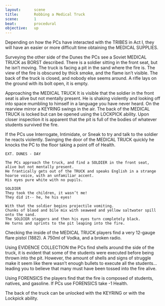 ```yaml
---
layout:      scene
title:       Robbing a Medical Truck
scene:       1
beat:        procedural
objective:   up
---
```



Depending on how the PCs have interacted with the TRIBES in Act I,
they will have an easier or more difficult time obtaining the MEDICAL SUPPLIES.

Surveying the other side of the Dunes the PCs see a Soviet MEDICAL TRUCK as BORST described.
There is a soldier sitting in the front seat, but he isn’t moving.
The truck is facing a pit in the sand where the fire is.
The view of the fire is obscured by thick smoke, and the flame isn’t visible.
The back of the truck is closed, and nobody else seems around.
A rifle lays on the ground with its bolt open, it is empty.

Approaching the MEDICAL TRUCK It is visible that the soldier in the front seat is alive but not mentally present.
He is shaking violently and looking off into space mumbling to himself in a language you have never heard.
On the rearview mirror a KEYRING swings in the air.
The back of the MEDICAL TRUCK is locked but can be opened using the LOCKPICK ability.
Upon closer inspection it is apparent that the pit is full of the bodies of whatever students survived the fire.

If the PCs use Interrogate, Intimidate, or Sneak to try and talk to the soldier he reacts violently.
Swinging the door of the MEDICAL TRUCK quickly he knocks the PC to the floor taking a point off of Health.


~~~
EXT. DUNES - DAY

The PCs approach the truck, and find a SOLDIER in the front seat, alive but not mentally present.
He frantically gets out of the TRUCK and speaks English in a strange hoarse voice, with an unfamiliar accent.
His eyes pure white with no pupils.

SOLDIER
They took the children, it wasn’t me!
They did it-- he, he his eyes!

With that the soldier begins projectile vomiting.
Chunks of blood and bile mix with seaweed and yellow saltwater spill onto the sand.
The SOLDIER staggers and then his eyes turn completely black.
He turns and sprints to the pit leaping into the fire.
~~~


Checking the inside of the MEDICAL TRUCK players find a very 12-gauge flare pistol (1882). A 750ml of Vodka, and a broken radio.

Using EVIDENCE COLLECTION the PCs find shells around the side of the truck,
it is evident that some of the students were executed before being thrown into the pit.
However, the amount of shells and signs of struggle make it seem like there wasn’t enough bullets to execute all the students...
leading you to believe that many must have been tossed into the fire alive.

Using FORENSICS the players find that the fire is composed of students, natives, and gasoline.
If PCs use FORENSICS take -1 Health.

The back of the truck can be unlocked with the KEYRING or with the Lockpick ability.
























